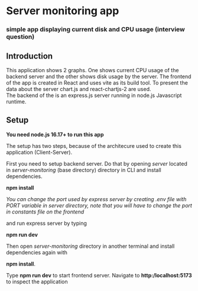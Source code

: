 # Server monitoring app

### simple app displaying current disk and CPU usage (interview question)

## Introduction

This application shows 2 graphs. One shows current CPU usage of the backend server and the other shows disk usage by the server.
The frontend of the app is created in React and uses vite as its build tool. To present the data about the server chart.js
and react-chartjs-2 are used.\
The backend of the is an express.js server running in node.js Javascript runtime.

## Setup

**You need node.js 16.17+ to run this app**

The setup has two steps, because of the architecure used to create this application (Client-Server).

First you need to setup backend server. Do that by opening *server* located in *server-monitoring* (base directory)
directory in CLI and install dependencies.

**npm install**

*You can change the port used by express server by creating .env file with PORT variable in server directory, note that you will have to change the port in constants file on the frontend*

and run express server by typing 

**npm run dev**

Then open *server-monitoring* directory in another terminal and install dependencies again with 

**npm install**.

Type **npm run dev** to start frontend server. Navigate to **http:/localhost:5173** to inspect the application
